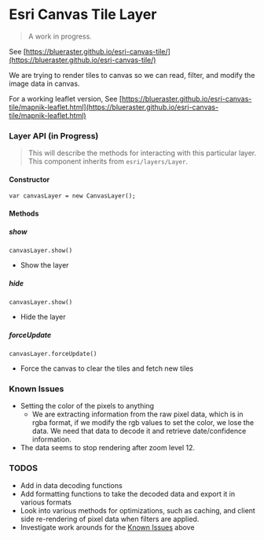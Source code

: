 Esri Canvas Tile Layer
======================
> A work in progress.

See [https://blueraster.github.io/esri-canvas-tile/](https://blueraster.github.io/esri-canvas-tile/)

We are trying to render tiles to canvas so we can read, filter, and modify the image data in canvas.

For a working leaflet version, See [https://blueraster.github.io/esri-canvas-tile/mapnik-leaflet.html](https://blueraster.github.io/esri-canvas-tile/mapnik-leaflet.html)

### Layer API (in Progress)
> This will describe the methods for interacting with this particular layer. This component inherits from `esri/layers/Layer`.


#### Constructor
`var canvasLayer = new CanvasLayer();`

#### Methods
##### show
`canvasLayer.show()`
- Show the layer

##### hide
`canvasLayer.show()`
- Hide the layer

##### forceUpdate
`canvasLayer.forceUpdate()`
- Force the canvas to clear the tiles and fetch new tiles

### Known Issues
- Setting the color of the pixels to anything
  - We are extracting information from the raw pixel data, which is in rgba format, if we modify the rgb values to set the color, we lose the data.  We need that data to decode it and retrieve date/confidence information.
- The data seems to stop rendering after zoom level 12.

### TODOS
 - Add in data decoding functions
 - Add formatting functions to take the decoded data and export it in various formats
 - Look into various methods for optimizations, such as caching, and client side re-rendering of pixel data when filters are applied.
 - Investigate work arounds for the [Known Issues](#known-issues) above
